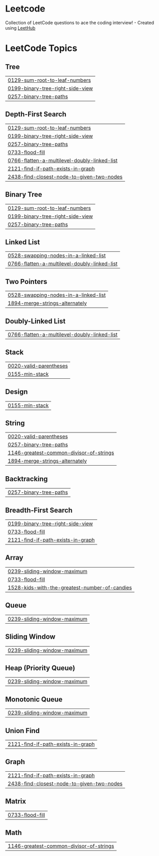 # Leetcode
Collection of LeetCode questions to ace the coding interview! - Created using [LeetHub](https://github.com/QasimWani/LeetHub)

<!---LeetCode Topics Start-->
# LeetCode Topics
## Tree
|  |
| ------- |
| [0129-sum-root-to-leaf-numbers](https://github.com/mihnea2106/Leetcode/tree/master/0129-sum-root-to-leaf-numbers) |
| [0199-binary-tree-right-side-view](https://github.com/mihnea2106/Leetcode/tree/master/0199-binary-tree-right-side-view) |
| [0257-binary-tree-paths](https://github.com/mihnea2106/Leetcode/tree/master/0257-binary-tree-paths) |
## Depth-First Search
|  |
| ------- |
| [0129-sum-root-to-leaf-numbers](https://github.com/mihnea2106/Leetcode/tree/master/0129-sum-root-to-leaf-numbers) |
| [0199-binary-tree-right-side-view](https://github.com/mihnea2106/Leetcode/tree/master/0199-binary-tree-right-side-view) |
| [0257-binary-tree-paths](https://github.com/mihnea2106/Leetcode/tree/master/0257-binary-tree-paths) |
| [0733-flood-fill](https://github.com/mihnea2106/Leetcode/tree/master/0733-flood-fill) |
| [0766-flatten-a-multilevel-doubly-linked-list](https://github.com/mihnea2106/Leetcode/tree/master/0766-flatten-a-multilevel-doubly-linked-list) |
| [2121-find-if-path-exists-in-graph](https://github.com/mihnea2106/Leetcode/tree/master/2121-find-if-path-exists-in-graph) |
| [2438-find-closest-node-to-given-two-nodes](https://github.com/mihnea2106/Leetcode/tree/master/2438-find-closest-node-to-given-two-nodes) |
## Binary Tree
|  |
| ------- |
| [0129-sum-root-to-leaf-numbers](https://github.com/mihnea2106/Leetcode/tree/master/0129-sum-root-to-leaf-numbers) |
| [0199-binary-tree-right-side-view](https://github.com/mihnea2106/Leetcode/tree/master/0199-binary-tree-right-side-view) |
| [0257-binary-tree-paths](https://github.com/mihnea2106/Leetcode/tree/master/0257-binary-tree-paths) |
## Linked List
|  |
| ------- |
| [0528-swapping-nodes-in-a-linked-list](https://github.com/mihnea2106/Leetcode/tree/master/0528-swapping-nodes-in-a-linked-list) |
| [0766-flatten-a-multilevel-doubly-linked-list](https://github.com/mihnea2106/Leetcode/tree/master/0766-flatten-a-multilevel-doubly-linked-list) |
## Two Pointers
|  |
| ------- |
| [0528-swapping-nodes-in-a-linked-list](https://github.com/mihnea2106/Leetcode/tree/master/0528-swapping-nodes-in-a-linked-list) |
| [1894-merge-strings-alternately](https://github.com/mihneagrigore/Leetcode/tree/master/1894-merge-strings-alternately) |
## Doubly-Linked List
|  |
| ------- |
| [0766-flatten-a-multilevel-doubly-linked-list](https://github.com/mihnea2106/Leetcode/tree/master/0766-flatten-a-multilevel-doubly-linked-list) |
## Stack
|  |
| ------- |
| [0020-valid-parentheses](https://github.com/mihnea2106/Leetcode/tree/master/0020-valid-parentheses) |
| [0155-min-stack](https://github.com/mihnea2106/Leetcode/tree/master/0155-min-stack) |
## Design
|  |
| ------- |
| [0155-min-stack](https://github.com/mihnea2106/Leetcode/tree/master/0155-min-stack) |
## String
|  |
| ------- |
| [0020-valid-parentheses](https://github.com/mihnea2106/Leetcode/tree/master/0020-valid-parentheses) |
| [0257-binary-tree-paths](https://github.com/mihnea2106/Leetcode/tree/master/0257-binary-tree-paths) |
| [1146-greatest-common-divisor-of-strings](https://github.com/mihneagrigore/Leetcode/tree/master/1146-greatest-common-divisor-of-strings) |
| [1894-merge-strings-alternately](https://github.com/mihneagrigore/Leetcode/tree/master/1894-merge-strings-alternately) |
## Backtracking
|  |
| ------- |
| [0257-binary-tree-paths](https://github.com/mihnea2106/Leetcode/tree/master/0257-binary-tree-paths) |
## Breadth-First Search
|  |
| ------- |
| [0199-binary-tree-right-side-view](https://github.com/mihnea2106/Leetcode/tree/master/0199-binary-tree-right-side-view) |
| [0733-flood-fill](https://github.com/mihnea2106/Leetcode/tree/master/0733-flood-fill) |
| [2121-find-if-path-exists-in-graph](https://github.com/mihnea2106/Leetcode/tree/master/2121-find-if-path-exists-in-graph) |
## Array
|  |
| ------- |
| [0239-sliding-window-maximum](https://github.com/mihnea2106/Leetcode/tree/master/0239-sliding-window-maximum) |
| [0733-flood-fill](https://github.com/mihnea2106/Leetcode/tree/master/0733-flood-fill) |
| [1528-kids-with-the-greatest-number-of-candies](https://github.com/mihneagrigore/Leetcode/tree/master/1528-kids-with-the-greatest-number-of-candies) |
## Queue
|  |
| ------- |
| [0239-sliding-window-maximum](https://github.com/mihnea2106/Leetcode/tree/master/0239-sliding-window-maximum) |
## Sliding Window
|  |
| ------- |
| [0239-sliding-window-maximum](https://github.com/mihnea2106/Leetcode/tree/master/0239-sliding-window-maximum) |
## Heap (Priority Queue)
|  |
| ------- |
| [0239-sliding-window-maximum](https://github.com/mihnea2106/Leetcode/tree/master/0239-sliding-window-maximum) |
## Monotonic Queue
|  |
| ------- |
| [0239-sliding-window-maximum](https://github.com/mihnea2106/Leetcode/tree/master/0239-sliding-window-maximum) |
## Union Find
|  |
| ------- |
| [2121-find-if-path-exists-in-graph](https://github.com/mihnea2106/Leetcode/tree/master/2121-find-if-path-exists-in-graph) |
## Graph
|  |
| ------- |
| [2121-find-if-path-exists-in-graph](https://github.com/mihnea2106/Leetcode/tree/master/2121-find-if-path-exists-in-graph) |
| [2438-find-closest-node-to-given-two-nodes](https://github.com/mihnea2106/Leetcode/tree/master/2438-find-closest-node-to-given-two-nodes) |
## Matrix
|  |
| ------- |
| [0733-flood-fill](https://github.com/mihnea2106/Leetcode/tree/master/0733-flood-fill) |
## Math
|  |
| ------- |
| [1146-greatest-common-divisor-of-strings](https://github.com/mihneagrigore/Leetcode/tree/master/1146-greatest-common-divisor-of-strings) |
<!---LeetCode Topics End-->